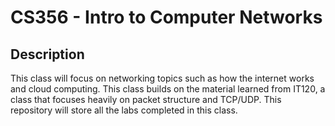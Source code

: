 # CS356 - Intro to Computer Networks

## Description
This class will focus on networking topics such as how the internet works and cloud computing. This class builds on the material learned from IT120, a class that focuses heavily on packet structure and TCP/UDP. This repository will store all the labs completed in this class.

